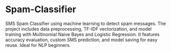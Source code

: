 # Spam-Classifier
SMS Spam Classifier using machine learning to detect spam messages. The project includes data preprocessing, TF-IDF vectorization, and model training with Multinomial Naive Bayes and Logistic Regression. It features accuracy evaluation, custom SMS prediction, and model saving for easy reuse. Ideal for NLP beginners.

